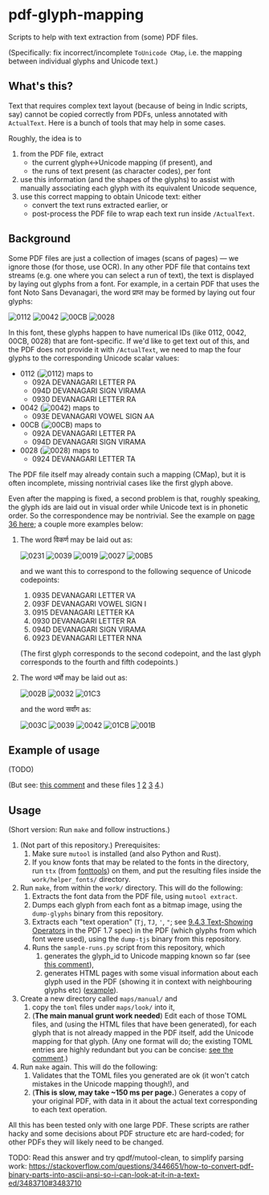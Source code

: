 # pdf-glyph-mapping
Scripts to help with text extraction from (some) PDF files.

(Specifically: fix incorrect/incomplete `ToUnicode CMap`, i.e. the mapping between individual glyphs and Unicode text.)

## What's this?

Text that requires complex text layout (because of being in Indic scripts, say) cannot be copied correctly from PDFs, unless annotated with `ActualText`. Here is a bunch of tools that may help in some cases.

Roughly, the idea is to
1.  from the PDF file, extract
    -   the current glyph<->Unicode mapping (if present), and
    -   the runs of text present (as character codes), per font
2.  use this information (and the shapes of the glyphs) to assist with manually associating each glyph with its equivalent Unicode sequence,
3.  use this correct mapping to obtain Unicode text: either
    -   convert the text runs extracted earlier, or
    -   post-process the PDF file to wrap each text run inside `/ActualText`.

## Background

Some PDF files are just a collection of images (scans of pages) — we ignore those (for those, use OCR). In any other PDF file that contains text streams (e.g. one where you can select a run of text), the text is displayed by laying out glyphs from a font. For example, in a certain PDF that uses the font Noto Sans Devanagari, the word प्राप्त may be formed by laying out four glyphs:

![0112](https://shreevatsa.github.io/pdf-glyph-mapping/work/glyphs/font-40532.ttf/glyph-0112.png)
![0042](https://shreevatsa.github.io/pdf-glyph-mapping/work/glyphs/font-40532.ttf/glyph-0042.png)
![00CB](https://shreevatsa.github.io/pdf-glyph-mapping/work/glyphs/font-40532.ttf/glyph-00CB.png)
![0028](https://shreevatsa.github.io/pdf-glyph-mapping/work/glyphs/font-40532.ttf/glyph-0028.png)

In this font, these glyphs happen to have numerical IDs (like 0112, 0042, 00CB, 0028) that are font-specific. If we'd like to get text out of this, and the PDF does not provide it with `/ActualText`, we need to map the four glyphs to the corresponding Unicode scalar values:

- 0112 (![0112](https://shreevatsa.github.io/pdf-glyph-mapping/work/glyphs/font-40532.ttf/glyph-0112.png)) maps to 
  - 092A DEVANAGARI LETTER PA
  - 094D DEVANAGARI SIGN VIRAMA
  - 0930 DEVANAGARI LETTER RA
- 0042 (![0042](https://shreevatsa.github.io/pdf-glyph-mapping/work/glyphs/font-40532.ttf/glyph-0042.png)) maps to
  - 093E DEVANAGARI VOWEL SIGN AA
- 00CB (![00CB](https://shreevatsa.github.io/pdf-glyph-mapping/work/glyphs/font-40532.ttf/glyph-00CB.png)) maps to 
  - 092A DEVANAGARI LETTER PA
  - 094D DEVANAGARI SIGN VIRAMA
- 0028 (![0028](https://shreevatsa.github.io/pdf-glyph-mapping/work/glyphs/font-40532.ttf/glyph-0028.png)) maps to
  - 0924 DEVANAGARI LETTER TA

The PDF file itself may already contain such a mapping (CMap), but it is often incomplete, missing nontrivial cases like the first glyph above.

Even after the mapping is fixed, a second problem is that, roughly speaking, the glyph ids are laid out in visual order while Unicode text is in phonetic order. So the correspondence may be nontrivial. See the example on [page 36 here](https://itextpdf.com/sites/default/files/2018-12/PP_Advanced_typography_in_PDF-compressed.pdf#page=36); a couple more examples below:

1.  The word विकर्ण may be laid out as:

    ![0231](https://shreevatsa.github.io/pdf-glyph-mapping/work/glyphs/font-40532.ttf/glyph-0231.png)
    ![0039](https://shreevatsa.github.io/pdf-glyph-mapping/work/glyphs/font-40532.ttf/glyph-0039.png)
    ![0019](https://shreevatsa.github.io/pdf-glyph-mapping/work/glyphs/font-40532.ttf/glyph-0019.png)
    ![0027](https://shreevatsa.github.io/pdf-glyph-mapping/work/glyphs/font-40532.ttf/glyph-0027.png)
    ![00B5](https://shreevatsa.github.io/pdf-glyph-mapping/work/glyphs/font-40532.ttf/glyph-00B5.png)

    and we want this to correspond to the following sequence of Unicode codepoints:

    1. 0935 DEVANAGARI LETTER VA
    2. 093F DEVANAGARI VOWEL SIGN I
    3. 0915 DEVANAGARI LETTER KA
    4. 0930 DEVANAGARI LETTER RA
    5. 094D DEVANAGARI SIGN VIRAMA
    6. 0923 DEVANAGARI LETTER NNA

    (The first glyph corresponds to the second codepoint, and the last glyph corresponds to the fourth and fifth codepoints.)

2.  The word धर्मो may be laid out as:

    ![002B](https://shreevatsa.github.io/pdf-glyph-mapping/work/glyphs/font-40532.ttf/glyph-002B.png)
    ![0032](https://shreevatsa.github.io/pdf-glyph-mapping/work/glyphs/font-40532.ttf/glyph-0032.png)
    ![01C3](https://shreevatsa.github.io/pdf-glyph-mapping/work/glyphs/font-40532.ttf/glyph-01C3.png)

    and the word सर्वांग as:

    ![003C](https://shreevatsa.github.io/pdf-glyph-mapping/work/glyphs/font-40532.ttf/glyph-003C.png)
    ![0039](https://shreevatsa.github.io/pdf-glyph-mapping/work/glyphs/font-40532.ttf/glyph-0039.png)
    ![0042](https://shreevatsa.github.io/pdf-glyph-mapping/work/glyphs/font-40532.ttf/glyph-0042.png)
    ![01CB](https://shreevatsa.github.io/pdf-glyph-mapping/work/glyphs/font-40532.ttf/glyph-01CB.png)
    ![001B](https://shreevatsa.github.io/pdf-glyph-mapping/work/glyphs/font-40532.ttf/glyph-001B.png)


## Example of usage

(TODO)

(But see: [this comment](https://github.com/shreevatsa/pdf-glyph-mapping/blob/bbecd8154c171c97b21e76c612f2b66fdf5f873b/src/sample-runs.py#L212-L258) and these files [1](https://shreevatsa.github.io/pdf-glyph-mapping/work/maps/look/font-40533-0-ASZHUB+Times-Roman.html) [2](https://shreevatsa.github.io/pdf-glyph-mapping/work/maps/look/font-40534-0-ASLUDF+Times-Bold.html) [3](https://shreevatsa.github.io/pdf-glyph-mapping/work/maps/look/font-40532-0-ATMSNB+NotoSansDevanagari.html) [4](https://shreevatsa.github.io/pdf-glyph-mapping/work/maps/look/font-40531-0-APZKLW+NotoSansDevanagari-Bold.html).)

## Usage

(Short version: Run `make` and follow instructions.)

1.  (Not part of this repository.) Prerequisites:
    1.  Make sure `mutool` is installed (and also Python and Rust).
    2.  If you know fonts that may be related to the fonts in the directory, run `ttx` (from [fonttools](https://fonttools.readthedocs.io/en/latest/ttx.html)) on them, and put the resulting files inside the `work/helper_fonts/` directory.
2.  Run `make`, from within the `work/` directory. This will do the following:
    1.  Extracts the font data from the PDF file, using `mutool extract`.
    2.  Dumps each glyph from each font as a bitmap image, using the `dump-glyphs` binary from this repository.
    3.  Extracts each "text operation" (`Tj`, `TJ`, `'`, `"`; see [9.4.3 Text-Showing Operators](https://www.adobe.com/content/dam/acom/en/devnet/pdf/pdfs/PDF32000_2008.pdf#page=258) in the PDF 1.7 spec) in the PDF (which glyphs from which font were used), using the `dump-tjs` binary from this repository.
    4.  Runs the `sample-runs.py` script from this repository, which
        1.  generates the glyph_id to Unicode mapping known so far (see [this comment](https://github.com/shreevatsa/pdf-glyph-mapping/blob/bbecd8154c171c97b21e76c612f2b66fdf5f873b/src/sample-runs.py#L212-L258)),
        2.  generates HTML pages with some visual information about each glyph used in the PDF (showing it in context with neighbouring glyphs etc) ([example](https://shreevatsa.github.io/pdf-glyph-mapping/work/maps/look/font-40532-0-ATMSNB+NotoSansDevanagari.html)).
3.  Create a new directory called `maps/manual/` and
    1.  copy the `toml` files under `maps/look/` into it,
    2.  (**The main manual grunt work needed**) Edit each of those TOML files, and (using the HTML files that have been generated), for each glyph that is not already mapped in the PDF itself, add the Unicode mapping for that glyph. (Any one format will do; the existing TOML entries are highly redundant but you can be concise: [see the comment](https://github.com/shreevatsa/pdf-glyph-mapping/blob/bbecd8154c171c97b21e76c612f2b66fdf5f873b/src/sample-runs.py#L253-L257).)
4.  Run `make` again. This will do the following:
    1.  Validates that the TOML files you generated are ok (it won't catch mistakes in the Unicode mapping though!), and
    2.  (**This is slow, may take ~150 ms per page.**) Generates a copy of your original PDF, with data in it about the actual text corresponding to each text operation.

All this has been tested only with one large PDF. These scripts are rather hacky and some decisions about PDF structure etc are hard-coded; for other PDFs they will likely need to be changed.

TODO: Read this answer and try qpdf/mutool-clean, to simplify parsing work: https://stackoverflow.com/questions/3446651/how-to-convert-pdf-binary-parts-into-ascii-ansi-so-i-can-look-at-it-in-a-text-ed/3483710#3483710